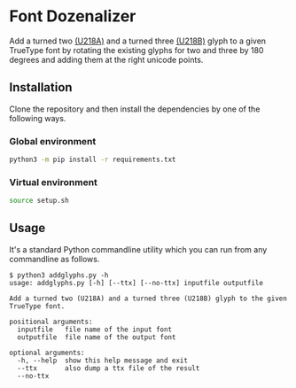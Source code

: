 Font Dozenalizer
================

Add a turned two [(U218A)](https://unicode-table.com/en/218A/) and a turned
three [(U218B)](https://unicode-table.com/en/218B) glyph to a given TrueType font by
rotating the existing glyphs for two and three by 180 degrees and adding them at
the right unicode points.

Installation
------------

Clone the repository and then install the dependencies by one of the following ways.


### Global environment

```bash
python3 -m pip install -r requirements.txt
```

### Virtual environment

```bash
source setup.sh
```

Usage
-----

It's a standard Python commandline utility which you can run from any commandline as follows.

```
$ python3 addglyphs.py -h
usage: addglyphs.py [-h] [--ttx] [--no-ttx] inputfile outputfile

Add a turned two (U218A) and a turned three (U218B) glyph to the given TrueType font.

positional arguments:
  inputfile   file name of the input font
  outputfile  file name of the output font

optional arguments:
  -h, --help  show this help message and exit
  --ttx       also dump a ttx file of the result
  --no-ttx
```


